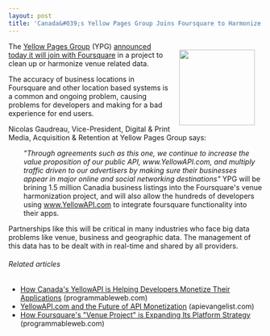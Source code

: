 ```yaml
---
layout: post
title: 'Canada&#039;s Yellow Pages Group Joins Foursquare to Harmonize Data'
---
```

<a title="YellowAPI.com" href="http://www.yellowapi.com"><img style="padding: 15px;" src="http://kinlane-productions.s3.amazonaws.com/yellowAPI/yellow-api.jpg" alt="" width="150" align="right" /></a>The <a title="Yellow Pages Group" href="http://www.ypg.com/en/">Yellow Pages Group</a> (YPG) <a title="announced today that it will join with foursquare" href="http://www.marketwire.com/press-release/canadas-yellow-pages-group-announces-strategic-agreement-with-foursquare-tsx-ylo-1523671.htm">announced today it will join with Foursquare</a> in a project to clean up or harmonize venue related data.<p></p>
The accuracy of business locations in Foursquare and other location based systems is a common and ongoing problem, causing problems for developers and making for a bad experience for end users.<p></p>
Nicolas Gaudreau, Vice-President, Digital &amp; Print Media, Acquisition &amp; Retention at Yellow Pages Group says:
<p style="padding-left: 30px;"><em>"Through agreements such as this one, we continue to increase the value proposition of our public API, www.YellowAPI.com, and multiply traffic driven to our advertisers by making sure their businesses appear in major online and social networking destinations"</em>
YPG will be brining 1.5 million Canadia business listings into the Foursquare's venue harmonization project, and will also allow the hundreds of developers using <a title="YellowAPI.com" href="http://www.yellowapi.com">www.YellowAPI.com</a> to integrate foursquare functionality into their apps.<p></p>
Partnerships like this will be critical in many industries who face big data problems like venue, business and geographic data.  The management of this data has to be dealt with in real-time and shared by all providers.
<h6 class="zemanta-related-title" style="font-size: 1em;">Related articles</h6>
<ul class="zemanta-article-ul">
	<li class="zemanta-article-ul-li"><a href="http://blog.programmableweb.com/2011/05/16/how-canadas-yellowapi-is-helping-developers-monetize-their-applications/">How Canada's YellowAPI is Helping Developers Monetize Their Applications</a> (programmableweb.com)</li>
	<li class="zemanta-article-ul-li"><a href="http://blog.apievangelist.com/2011/05/16/yellowapi-com-and-the-future-of-api-monetization/">YellowAPI.com and the Future of API Monetization</a> (apievangelist.com)</li>
	<li class="zemanta-article-ul-li"><a href="http://blog.programmableweb.com/2011/03/22/how-foursquares-venue-project-is-expanding-its-platform-strategy/">How Foursquare's "Venue Project" is Expanding Its Platform Strategy</a> (programmableweb.com)</li>
</ul>
